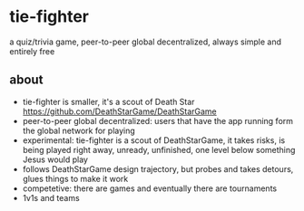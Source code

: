 # tie-fighter
a quiz/trivia game, peer-to-peer global decentralized, always simple and entirely free

## about

- tie-fighter is smaller, it's a scout of Death Star https://github.com/DeathStarGame/DeathStarGame
- peer-to-peer global decentralized: users that have the app running form the global network for playing
- experimental: tie-fighter is a scout of DeathStarGame, it takes risks, is being played right away, unready, unfinished, one level below something Jesus would play
- follows DeathStarGame design trajectory, but probes and takes detours, glues things to make it work
- competetive: there are games and eventually there are tournaments
- 1v1s and teams